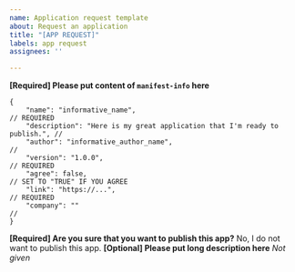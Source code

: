 ```yaml
---
name: Application request template
about: Request an application
title: "[APP REQUEST]"
labels: app request
assignees: ''

---
```


**[Required] Please put content of `manifest-info` here**
```jsonc
{
    "name": "informative_name",                                               // REQUIRED
    "description": "Here is my great application that I'm ready to publish.", // 
    "author": "informative_author_name",                                      // 
    "version": "1.0.0",                                                       // REQUIRED
    "agree": false,                                                           // SET TO "TRUE" IF YOU AGREE
    "link": "https://...",                                                    // REQUIRED
    "company": ""                                                             // 
}
```
**[Required] Are you sure that you want to publish this app?**
No, I do not want to publish this app.
**[Optional] Please put long description here**
*Not given*
